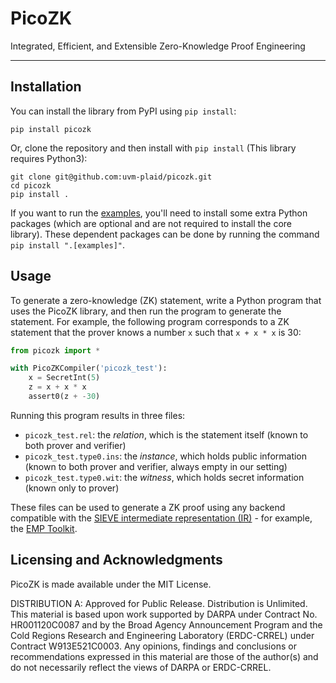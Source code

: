 # PicoZK

Integrated, Efficient, and Extensible Zero-Knowledge Proof Engineering

----

## Installation

You can install the library from PyPI using `pip install`:

```
pip install picozk
```

Or, clone the repository and then install with `pip install` (This library
requires Python3):

```
git clone git@github.com:uvm-plaid/picozk.git
cd picozk
pip install .
```

If you want to run the [examples](examples), you'll need to install
some extra Python packages (which are optional and are not required to
install the core library). These dependent packages can be done by
running the command `pip install ".[examples]"`.


## Usage

To generate a zero-knowledge (ZK) statement, write a Python program
that uses the PicoZK library, and then run the program to generate the
statement. For example, the following program corresponds to a ZK
statement that the prover knows a number `x` such that `x + x * x` is
30:

```python
from picozk import *

with PicoZKCompiler('picozk_test'):
    x = SecretInt(5)
    z = x + x * x
    assert0(z + -30)
```

Running this program results in three files:
- `picozk_test.rel`: the *relation*, which is the statement itself
  (known to both prover and verifier)
- `picozk_test.type0.ins`: the *instance*, which holds public
  information (known to both prover and verifier, always empty in our
  setting)
- `picozk_test.type0.wit`: the *witness*, which holds secret
  information (known only to prover)

These files can be used to generate a ZK proof using any backend
compatible with the [SIEVE intermediate representation
(IR)](https://github.com/sieve-zk/ir) -
for example, the [EMP Toolkit](https://github.com/emp-toolkit/emp-ir).

## Licensing and Acknowledgments

PicoZK is made available under the MIT License.

DISTRIBUTION A: Approved for Public Release. Distribution is
Unlimited. This material is based upon work supported by DARPA under
Contract No. HR001120C0087 and by the Broad Agency Announcement
Program and the Cold Regions Research and Engineering Laboratory
(ERDC-CRREL) under Contract W913E521C0003. Any opinions, findings and
conclusions or recommendations expressed in this material are those of
the author(s) and do not necessarily reflect the views of DARPA or
ERDC-CRREL.
